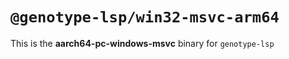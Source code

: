 # `@genotype-lsp/win32-msvc-arm64`

This is the **aarch64-pc-windows-msvc** binary for `genotype-lsp`
